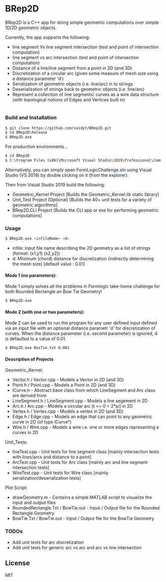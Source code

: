 # BRep2D

BRep2D is a C++ app for doing simple geometric computations over simple 1D/2D geometric objects.

Currently, the app supports the following:
  - line segment Vs line segment intersection (test and point of intersection computation)
  - line segment vs arc intersection (test and point of intersection computation)
  - Distance of a line/line segment from a point in 2D (and 3D)
  - Discretization of a circular arc (given some measure of mesh size using a distance parameter 'd')
  - Serialization of geometric objects (i.e. line/arc) in to strings
  - Deserialization of strings back to geometric objects (i.e. line/arc)
  - Represent a collection of line segments/ curves as a wire data structure (with topological notions of Edges and Vertices built in)
  
# 

### Build and Installation

```sh
$ git clone https://github.com/vaidyt/BRep2D.git
$ cd BRep2D\Release
$ BRep2D.exe
```

For production environments...

```sh
$ cd BRep2D
$ C:\Program Files (x86)\Microsoft Visual Studio\2019\Professional\Common7\IDE\devenv FormLogicChallenge.sln
```
Alternatively, you can simply open FormLogicChallenge.sln using Visual Studio (VS 2019) by double clicking on it (from the explorer). 

Then from Visual Studio 2019 build the following:
- Geometric_Kernel Project [Builds the Geometric_Kernel.lib static library]
- Unit_Test Project (Optional) [Builds the 40+ unit tests for a variety of geometric algorithms]
- BRep2D.CLI Project [Builds the CLI app or exe for performing geometric computations]

### Usage
```sh
$ BRep2D.exe <infileName> <d>
```
- infile: Input file name describing the 2D geometry as a list of strings (format: (x1,y1) (x2,y2))
- d: Minimum (chord) distance for discretization (indirectly determining the mesh size) [default value : 0.01]

#### Mode 1 (no parameters):

Mode 1 simply solves all the problems in Formlogic take-home challenge for both Rounded Rectangle an  Bow Tie Geometry!

```sh
$ BRep2D.exe
```

#### Mode 2 (with one or two parameters):

Mode 2 can be used to run the program for any user defined input defined via an input file with an optional distance parametr 'd' for discretization of curves. When the distance parameter (i.e. second parameter) is ignored, d is defaulted to a value of 0.01.

```sh
$ BRep2D.exe BoxTie.txt 0.001
```

#### Description of Projects
Geometric_Kernel:
- Vector.h / Vector.cpp - Models a Vector in 2D (and 3D)
- Point.h / Point.cpp - Models a Point in 2D (and 3D)
- ICurve.h - Abstract base class from which LineSegment and Arc class are derived from
- LineSegment.h / LineSegment.cpp - Models a line segement in 2D
- Arc.h / Arc.cpp - Models a circular arc [t <= 0 < 2*pi] in 2D
- Vertex.h / Vertex.cpp - Models a vertex in 2D (and 3D)
- Edge.h / Edge.cpp - Models an edge that can point to any geometric curve in 2D (of type ICurve*)
- Wire.h / Wire.cpp - Models a wire i.e. one or more edges representing a curves in 2D

Unit_Tests:
- lineTest.cpp - Unit tests for line segment class [mainly intersection tests with lines/arcs and distance to a point]
- ArcTest.cpp - Unit tests for Arc class [mainly arc and line segment intersection tests]
- WireTest.cpp - Unit tests for Wire class [mainly serialization/deserialization tests]

Plot Script:
- drawGeometry.m - Contains a simple MATLAB script to visualize the input and output files
- RoundedRectangle.Txt / BowTie.out - Input / Output file for the Rounded Rectangle Geometry
- BowTie.Txt / BowTie.out - Input / Output file for the BowTie Geometry

### TODOs

 - Add unit tests for arc discretization
 - Add unit tests for generic arc vs arc and arc vs line intersection

License
----

MIT